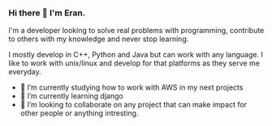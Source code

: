 ### Hi there 👋 I'm Eran.

I'm a developer looking to solve real problems with programming, contribute to others with my knowledge and never stop learning.

I mostly develop in C++, Python and Java but can work with any language. I like to work with unix/linux and develop for that platforms as they serve me everyday.


- 🔭 I’m currently studying how to work with AWS in my next projects
- 🌱 I’m currently learning django
- 👯 I’m looking to collaborate on any project that can make impact for other people or anything intresting.

